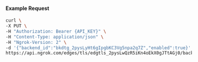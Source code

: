 <!-- Code generated for API Clients. DO NOT EDIT. -->

#### Example Request

```bash
curl \
-X PUT \
-H "Authorization: Bearer {API_KEY}" \
-H "Content-Type: application/json" \
-H "Ngrok-Version: 2" \
-d '{"backend_id":"bkdtg_2pysLyHt6gIpgbKC3Vg5npa2q7Z","enabled":true}' \
https://api.ngrok.com/edges/tls/edgtls_2pysLwQzR5iKn4oEkX0gJTtAGj0/backend
```
